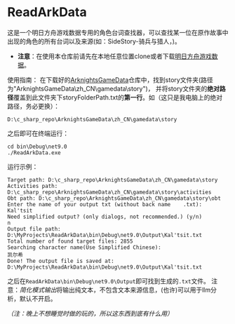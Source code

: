 # ReadArkData

这是一个明日方舟游戏数据专用的角色台词查找器，可以查找某一位在原作故事中出现的角色的所有台词以及来源(如：SideStory-骑兵与猎人，)。

- **注意**：在使用本仓库前请先在本地任意位置clone或者下载[明日方舟游戏数据](https://github.com/Kengxxiao/ArknightsGameData)。

使用指南：
在下载好的[ArknightsGameData](https://github.com/Kengxxiao/ArknightsGameData)仓库中，找到story文件夹(路径为"ArknightsGameData\zh_CN\gamedata\story")，
并将story文件夹的**绝对路径**覆盖到此文件夹下storyFolderPath.txt的**第一行**。如（这只是我电脑上的绝对路径，务必更换）：
```
D:\c_sharp_repo\ArknightsGameData\zh_CN\gamedata\story
```

之后即可在终端运行：
```
cd bin\Debug\net9.0
./ReadArkData.exe
```
运行示例：
```
Target path: D:\c_sharp_repo\ArknightsGameData\zh_CN\gamedata\story
Activities path: D:\c_sharp_repo\ArknightsGameData\zh_CN\gamedata\story\activities
Obt path: D:\c_sharp_repo\ArknightsGameData\zh_CN\gamedata\story\obt
Enter the name of your output txt (without back name    .txt):
Kal'tsit
Need simplified output? (only dialogs, not recommended.) (y/n)
n
Output file path: D:\MyProjects\ReadArkData\bin\Debug\net9.0\Output\Kal'tsit.txt
Total number of found target files: 2855
Searching character name(Use Simplified Chinese):
凯尔希
Done! The output file is saved at: D:\MyProjects\ReadArkData\bin\Debug\net9.0\Output\Kal'tsit.txt
```

之后在`ReadArkData\bin\Debug\net9.0\Output`即可找到生成的`.txt`文件。
注意：*简化模式输出*将输出纯文本，不包含文本来源信息，(也许)可以用于llm分析，默认不开启。




*（注：晚上不想睡觉时做的玩的，所以这东西到底有什么用）*